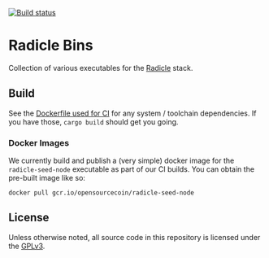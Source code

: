[![Build status](https://badge.buildkite.com/6e86c41a8281d8f6f5a5537d3f499437c31a807d620157a863.svg?branch=master)](https://buildkite.com/monadic/radicle-bins)

# Radicle Bins

Collection of various executables for the [Radicle](https://radicle.xyz) stack.

## Build

See the [Dockerfile used for CI](./.docker/build/Dockerfile) for any system /
toolchain dependencies. If you have those, `cargo build` should get you going.

### Docker Images

We currently build and publish a (very simple) docker image for the
`radicle-seed-node` executable as part of our CI builds. You can obtain the
pre-built image like so:

```shell
docker pull gcr.io/opensourcecoin/radicle-seed-node
```

## License

Unless otherwise noted, all source code in this repository is licensed under the
[GPLv3](https://www.gnu.org/licenses/gpl-3.0.txt).
